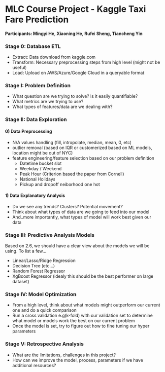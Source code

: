 # MLC Course Project - Kaggle Taxi Fare Prediction

#### Participants: Mingyi He, Xiaoning He, Rufei Sheng, Tiancheng Yin

### Stage 0: Database ETL
- Extract: Data download from kaggle.com
- Transform: Necessary preprocessing steps from high level (might not be useful)
- Load: Upload on AWS/Azure/Google Cloud in a queryable format

### Stage I: Problem Definition
- What question are we trying to solve? Is it easily quantifiable?
- What metrics are we trying to use?
- What types of features/data are we dealing with?

### Stage II: Data Exploration
#### 0) Data Preprocessing
- N/A values handling (fill, intropolate, median, mean, 0, etc)
- outlier removal (based on IQR or customerized based on ML models, location might be out of NYC)
- feature engineering/feature selection based on our problem definition
    + Datetime bucket slot
    + Weekday / Weekend
    + Peak Hour (Criterion based the paper from Cornell)
    + National Holidays
    + Pickup and dropoff neiborhood one hot

#### 1) Data Explanatory Analysis
- Do we see any trends? Clusters? Potential movement?
- Think about what types of data are we going to feed into our model
- And..more importantly, what types of model will work best given our data

### Stage III: Predictive Analysis Models
Based on 2.6, we should have a clear view about the models we will be using. To list a few...
- Linear/Lasso/Ridge Regression
- Decision Tree (etc...)
- Random Forest Regressor
- XgBoost Regressor (idealy this should be the best performer on large dataset)

### Stage IV: Model Optimization
- From a high level, think about what models might outperform our current one and do a quick comparison
- Run a cross validation e.g(k-fold) with our validation set to determine what model or models work the best on our current problem
- Once the model is set, try to figure out how to fine tuning our hyper parameters

### Stage V: Retrospective Analysis
- What are the limitations, challenges in this project?
- How can we improve the model, process, parameters if we have additional resources? 
